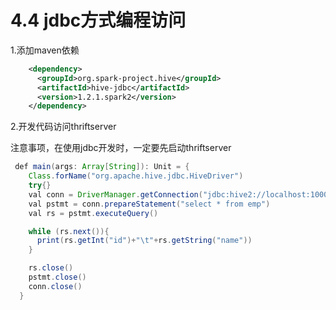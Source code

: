 # 4.4 jdbc方式编程访问

1.添加maven依赖
```xml
    <dependency>
      <groupId>org.spark-project.hive</groupId>
      <artifactId>hive-jdbc</artifactId>
      <version>1.2.1.spark2</version>
    </dependency>
```

2.开发代码访问thriftserver

注意事项，在使用jdbc开发时，一定要先启动thriftserver
```java
 def main(args: Array[String]): Unit = {
    Class.forName("org.apache.hive.jdbc.HiveDriver")
    try{}
    val conn = DriverManager.getConnection("jdbc:hive2://localhost:10000","gaowenfeng","")
    val pstmt = conn.prepareStatement("select * from emp")
    val rs = pstmt.executeQuery()

    while (rs.next()){
      print(rs.getInt("id")+"\t"+rs.getString("name"))
    }

    rs.close()
    pstmt.close()
    conn.close()
  }
```
